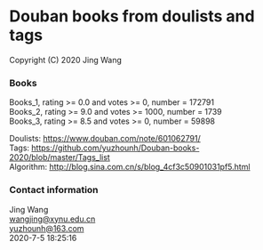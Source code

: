 # Douban books from doulists and tags
Copyright (C) 2020 Jing Wang

### Books
Books_1, rating >= 0.0 and votes >= 0,              number = 172791  
Books_2, rating >= 9.0 and votes >= 1000, number = 1739  
Books_3, rating >= 8.5 and votes >= 0,    number = 59898  

Doulists:  https://www.douban.com/note/601062791/  
Tags:      https://github.com/yuzhounh/Douban-books-2020/blob/master/Tags_list  
Algorithm: http://blog.sina.com.cn/s/blog_4cf3c50901031pf5.html  

### Contact information
Jing Wang  
wangjing@xynu.edu.cn  
yuzhounh@163.com  
2020-7-5 18:25:16
